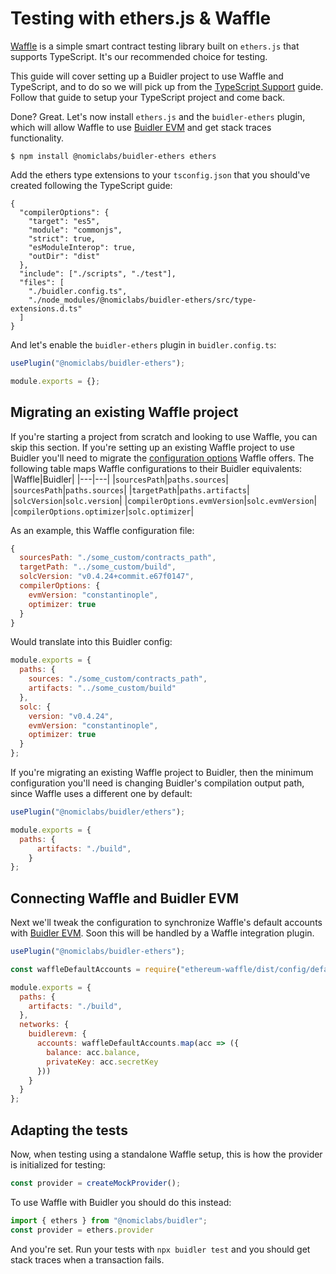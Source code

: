 # Testing with ethers.js & Waffle

[Waffle](https://getwaffle.io/) is a simple smart contract testing library built on `ethers.js` that supports TypeScript. It's our recommended choice for testing. 

This guide will cover setting up a Buidler project to use Waffle and TypeScript, and to do so we will pick up from the [TypeScript Support](/guides/typescript.md) guide. Follow that guide to setup your TypeScript project and come back.

Done? Great. Let's now install `ethers.js` and the `buidler-ethers` plugin, which will allow Waffle to use [Buidler EVM] and get stack traces functionality.

```
$ npm install @nomiclabs/buidler-ethers ethers
```

Add the ethers type extensions to your `tsconfig.json` that you should've created following the TypeScript guide:
```json{12}
{
  "compilerOptions": {
    "target": "es5",  
    "module": "commonjs",
    "strict": true,      
    "esModuleInterop": true,
    "outDir": "dist"
  },
  "include": ["./scripts", "./test"],
  "files": [
    "./buidler.config.ts",
    "./node_modules/@nomiclabs/buidler-ethers/src/type-extensions.d.ts"
  ]
}
```

And let's enable the `buidler-ethers` plugin in `buidler.config.ts`:
```js
usePlugin("@nomiclabs/buidler-ethers");

module.exports = {};
```

## Migrating an existing Waffle project
If you're starting a project from scratch and looking to use Waffle, you can skip this section. If you're setting up an existing Waffle project to use Buidler you'll need to migrate the [configuration options](https://ethereum-waffle.readthedocs.io/en/latest/configuration.html) Waffle offers. The following table maps Waffle configurations to their Buidler equivalents:
|Waffle|Buidler|
|---|---|
|`sourcesPath`|`paths.sources`|
|`sourcesPath`|`paths.sources`|
|`targetPath`|`paths.artifacts`|
|`solcVersion`|`solc.version`|
|`compilerOptions.evmVersion`|`solc.evmVersion`|
|`compilerOptions.optimizer`|`solc.optimizer`|

As an example, this Waffle configuration file:

```js
{
  sourcesPath: "./some_custom/contracts_path",
  targetPath: "../some_custom/build",
  solcVersion: "v0.4.24+commit.e67f0147",
  compilerOptions: {
    evmVersion: "constantinople",
    optimizer: true
  }
}
```

Would translate into this Buidler config:
```js
module.exports = {
  paths: {
    sources: "./some_custom/contracts_path",
    artifacts: "../some_custom/build"
  },
  solc: {
    version: "v0.4.24",
    evmVersion: "constantinople",
    optimizer: true
  }
};
```

If you're migrating an existing Waffle project to Buidler, then the minimum configuration you'll need is changing Buidler's compilation output path, since Waffle uses a different one by default:

```js
usePlugin("@nomiclabs/buidler/ethers");

module.exports = {
  paths: {
      artifacts: "./build",
    }
};
```
## Connecting Waffle and Buidler EVM
Next we'll tweak the configuration to synchronize Waffle's default accounts with [Buidler EVM]. Soon this will be handled by a Waffle integration plugin.

```js
usePlugin("@nomiclabs/buidler-ethers");

const waffleDefaultAccounts = require("ethereum-waffle/dist/config/defaultAccounts").default;

module.exports = {
  paths: {
    artifacts: "./build",
  },
  networks: {
    buidlerevm: {
      accounts: waffleDefaultAccounts.map(acc => ({
        balance: acc.balance,
        privateKey: acc.secretKey
      }))
    }
  }
};
```

## Adapting the tests

Now, when testing using a standalone Waffle setup, this is how the provider is initialized for testing:
```js
const provider = createMockProvider();
```
To use Waffle with Buidler you should do this instead:
```js
import { ethers } from "@nomiclabs/buidler";
const provider = ethers.provider
```

And you're set. Run your tests with `npx buidler test` and you should get stack traces when a transaction fails.

[Buidler EVM]: /reference/buidlerevm.md